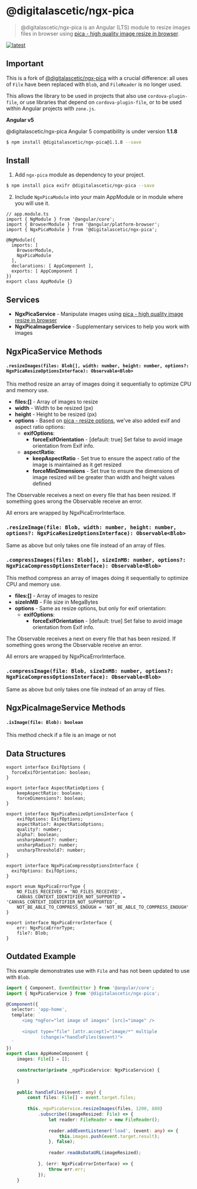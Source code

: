 # @digitalascetic/ngx-pica
> @digitalascetic/ngx-pica is an Angular (LTS) module to resize images files in browser using <a href="https://github.com/nodeca/pica">pica - high quality image resize in browser</a>.

[![latest](https://img.shields.io/npm/v/%40digitalascetic/ngx-pica/latest.svg)](https://www.npmjs.com/package/@digitalascetic/ngx-pica) 

## Important

This is a fork of [@digitalascetic/ngx-pica](@digitalascetic/ngx-pica) with a crucial difference: all uses of `File`
have been replaced with `Blob`, and `FileReader` is no longer used.

This allows the library to be used in projects that also use `cordova-plugin-file`, or use libraries that depend on
`cordova-plugin-file`, or to be used within Angular projects with `zone.js`.

**Angular v5**

@digitalascetic/ngx-pica Angular 5 compatibility is under version **1.1.8**  
```bash
$ npm install @digitalascetic/ngx-pica@1.1.8 --save
```

## Install
1. Add `ngx-pica` module as dependency to your project.
```bash
$ npm install pica exifr @digitalascetic/ngx-pica --save
```
2. Include `NgxPicaModule` into your main AppModule or in module where you will use it.
```
// app.module.ts
import { NgModule } from '@angular/core';
import { BrowserModule } from '@angular/platform-browser';
import { NgxPicaModule } from '@digitalascetic/ngx-pica';

@NgModule({
  imports: [
    BrowserModule,
    NgxPicaModule
  ],
  declarations: [ AppComponent ],
  exports: [ AppComponent ]
})
export class AppModule {}
```



## Services
* **NgxPicaService** - Manipulate images using <a href="https://github.com/nodeca/pica">pica - high quality image resize in browser</a>
* **NgxPicaImageService** - Supplementary services to help you work with images

## NgxPicaService Methods
#### `.resizeImages(files: Blob[], width: number, height: number, options?: NgxPicaResizeOptionsInterface): Observable<Blob>`
This method resize an array of images doing it sequentially to optimize CPU and memory use.
* **files:[]** - Array of images to resize
* **width** - Width to be resized (px)
* **height** - Height to be resized (px)
* **options** - Based on <a href="https://github.com/nodeca/pica#resizefrom-to-options---promise">pica - resize options</a>, we've also added exif and aspect ratio options:
    * **exifOptions**:    
        * **forceExifOrientation** - [default: true] Set false to avoid image orientation from Exif info.
    * **aspectRatio**:     
        * **keepAspectRatio** - Set true to ensure the aspect ratio of the image is maintained as it get resized
        * **forceMinDimensions** - Set true to ensure the dimensions of image resized will be greater than width and height values defined

The Observable receives a next on every file that has been resized.
If something goes wrong the Observable receive an error.

All errors are wrapped by NgxPicaErrorInterface.

### `.resizeImage(file: Blob, width: number, height: number, options?: NgxPicaResizeOptionsInterface): Observable<Blob>`
Same as above but only takes one file instead of an array of files.

### `.compressImages(files: Blob[], sizeInMB: number, options?: NgxPicaCompressOptionsInterface): Observable<Blob>`
This method compress an array of images doing it sequentially to optimize CPU and memory use.
* **files:[]** - Array of images to resize
* **sizeInMB** - File size in MegaBytes
* **options** - Same as resize options, but only for exif orientation:
    * **exifOptions**:    
        * **forceExifOrientation** - [default: true] Set false to avoid image orientation from Exif info.

The Observable receives a next on every file that has been resized.
If something goes wrong the Observable receive an error.

All errors are wrapped by NgxPicaErrorInterface.

### `.compressImage(file: Blob, sizeInMB: number, options?: NgxPicaCompressOptionsInterface): Observable<Blob>`
Same as above but only takes one file instead of an array of files.

## NgxPicaImageService Methods
#### `.isImage(file: Blob): boolean`
This method check if a file is an image or not

## Data Structures
```
export interface ExifOptions {
  forceExifOrientation: boolean;
}
```

```
export interface AspectRatioOptions {
    keepAspectRatio: boolean;
    forceDimensions?: boolean;
}
```

```
export interface NgxPicaResizeOptionsInterface {
    exifOptions: ExifOptions;
    aspectRatio?: AspectRatioOptions;
    quality?: number;
    alpha?: boolean;
    unsharpAmount?: number;
    unsharpRadius?: number;
    unsharpThreshold?: number;
}
```

```
export interface NgxPicaCompressOptionsInterface {
  exifOptions: ExifOptions;
}
```

```
export enum NgxPicaErrorType {
    NO_FILES_RECEIVED = 'NO_FILES_RECEIVED',
    CANVAS_CONTEXT_IDENTIFIER_NOT_SUPPORTED = 'CANVAS_CONTEXT_IDENTIFIER_NOT_SUPPORTED',
    NOT_BE_ABLE_TO_COMPRESS_ENOUGH = 'NOT_BE_ABLE_TO_COMPRESS_ENOUGH'
}

export interface NgxPicaErrorInterface {
    err: NgxPicaErrorType;
    file?: Blob;
}
```

## Outdated Example

This example demonstrates use with `File` and has not been updated to use with `Blob`.


```ts
import { Component, EventEmitter } from '@angular/core';
import { NgxPicaService } from '@digitalascetic/ngx-pica';

@Component({
  selector: 'app-home',
  template: `
      <img *ngFor="let image of images" [src]="image" />
  
      <input type="file" [attr.accept]="image/*" multiple
             (change)="handleFiles($event)">
  `
})
export class AppHomeComponent {
    images: File[] = [];
    
    constructor(private _ngxPicaService: NgxPicaService) {
    
    }
    
    public handleFiles(event: any) {
        const files: File[] = event.target.files;
        
        this._ngxPicaService.resizeImages(files, 1200, 880)
            .subscribe((imageResized: File) => {
                let reader: FileReader = new FileReader();
                
                reader.addEventListener('load', (event: any) => {
                    this.images.push(event.target.result);
                }, false);
                
                reader.readAsDataURL(imageResized);
                
            }, (err: NgxPicaErrorInterface) => {
                throw err.err;
            });
    }
```  
